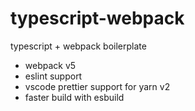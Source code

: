 # typescript-webpack
typescript + webpack boilerplate
- webpack v5
- eslint support
- vscode prettier support for yarn v2
- faster build with esbuild
